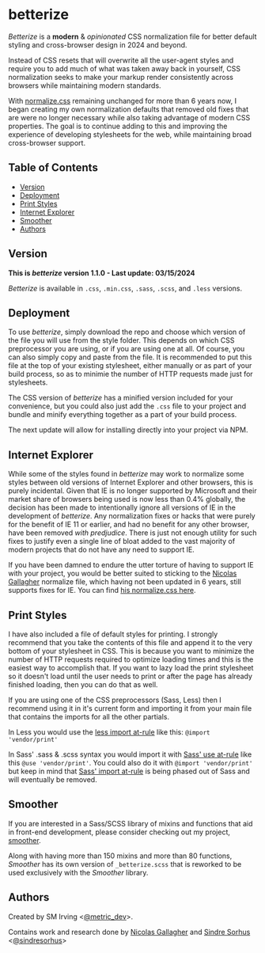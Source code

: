 # betterize

_Betterize_ is a **modern** &amp; _opinionated_ CSS normalization file for better
default styling and cross-browser design in 2024 and beyond.

Instead of CSS resets that will overwrite all the user-agent styles and require
you to add much of what was taken away back in yourself, CSS normalization seeks
to make your markup render consistently across browsers while maintaining modern
standards.

With [normalize.css](https://necolas.github.io/normalize.css/) remaining
unchanged for more than 6 years now, I began creating my own normalization
defaults that removed old fixes that are were no longer necessary while also taking
advantage of modern CSS properties. The goal is to continue adding to this and
improving the experience of developing stylesheets for the web, while maintaining
broad cross-browser support.

## Table of Contents

- [Version](#version)
- [Deployment](#deployment)
- [Print Styles](#print-styles)
- [Internet Explorer](#internet-explorer)
- [Smoother](#smoother)
- [Authors](#authors)

## Version

**This is _betterize_ version 1.1.0 - Last update: 03/15/2024**

_Betterize_ is available in `.css`, `.min.css`, `.sass`, `.scss`, and `.less` versions.

## Deployment

To use _betterize_, simply download the repo and choose which version of the
file you will use from the style folder. This depends on which CSS preprocessor
you are using, or if you are using one at all. Of course, you can also simply
copy and paste from the file. It is recommended to put this file at the top of
your existing stylesheet, either manually or as part of your build process, so
as to minimie the number of HTTP requests made just for stylesheets.

The CSS version of _betterize_ has a minified version included for your convenience,
but you could also just add the `.css` file to your project and bundle and minify
everything together as a part of your build process.

The next update will allow for installing directly into your project via NPM.

## Internet Explorer

While some of the styles found in _betterize_ may work to normalize some styles
between old versions of Internet Explorer and other browsers, this is purely
incidental. Given that IE is no longer supported by Microsoft and their market
share of browsers being used is now less than 0.4% globally, the decision has
been made to intentionally ignore all versions of IE in the development of
_betterize_. Any normalization fixes or hacks that were purely for the benefit
of IE 11 or earlier, and had no benefit for any other browser, have been removed
_with predjudice_. There is just not enough utility for such fixes to justify
even a single line of bloat added to the vast majority of modern projects that
do not have any need to support IE.

If you have been damned to endure the utter torture of having to support IE with
your project, you would be better suited to sticking to the
[Nicolas Gallagher](https://github.com/necolas)
normalize file, which having not been updated in 6 years, still supports fixes
for IE. You can find
[his normalize.css here](https://necolas.github.io/normalize.css/).

## Print Styles

I have also included a file of default styles for printing.
I strongly recommend that you take the contents of this file and append it to
the very bottom of your stylesheet in CSS. This is because you want to minimize
the number of HTTP requests required to optimize loading times and this is the
easiest way to accomplish that. If you want to lazy load the print stylesheet
so it doesn't load until the user needs to print or after the page has already
finished loading, then you can do that as well.

If you are using one of the CSS preprocessors (Sass, Less) then I
recommend using it in it's current form and importing it from your main file
that contains the imports for all the other partials.

In Less you would use the
[less import at-rule](https://lesscss.org/features/#import-atrules-feature) like
this: `@import 'vendor/print'`

In Sass' .sass & .scss syntax you would import it with
[Sass' use at-rule](https://sass-lang.com/documentation/at-rules/use/) like this
`@use 'vendor/print'`. You could also do it with `@import 'vendor/print'`
but keep in mind that
[Sass' import at-rule](https://sass-lang.com/documentation/at-rules/import/) is
being phased out of Sass and will eventually be removed.

## Smoother

If you are interested in a Sass/SCSS library of mixins and functions that aid in
front-end development, please consider checking out my project,
[smoother](https://github.com/stephenmirving/smthr).

Along with having more than 150 mixins and more than 80 functions, _Smoother_
has its own version of `_betterize.scss` that is reworked to be used exclusively
with the _Smoother_ library.

## Authors

Created by SM Irving <[@metric_dev](https://twitter.com/metric_dev)>.

Contains work and research done by
[Nicolas Gallagher](https://github.com/necolas) and
[Sindre Sorhus](https://github.com/sindresorhus)
<[@sindresorhus](https://twitter.com/sindresorhus)>
